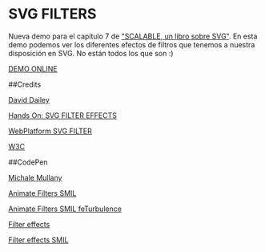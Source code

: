 SVG FILTERS
============


Nueva demo para el capítulo 7 de ["SCALABLE, un libro sobre SVG"](https://leanpub.com/scalable/). En esta demo podemos ver los diferentes efectos de filtros que tenemos a nuestra disposición en SVG. No están todos los que son :)

[DEMO ONLINE](http://jorgeatgu.github.io/svg-filters/)

##Credits

[David Dailey ](http://srufaculty.sru.edu/david.dailey/svg/#Filters)

[Hands On: SVG FILTER EFFECTS](http://ie.microsoft.com/testdrive/Graphics/hands-on-css3/hands-on_svg-filter-effects.htm)

[WebPlatform SVG FILTER](http://docs.webplatform.org/wiki/svg/tutorials/smarter_svg_filters)

[W3C](http://www.w3.org/TR/SVG/filters.html)

##CodePen

[Michale Mullany](http://codepen.io/mullany/)

[Animate Filters SMIL](http://codepen.io/jorgeatgu/pen/Ayevf)

[Animate Filters SMIL feTurbulence](http://codepen.io/jorgeatgu/pen/npsAq)

[Filter effects](http://codepen.io/jorgeatgu/pen/pJCqc)

[Filter effects SMIL](http://codepen.io/jorgeatgu/pen/jyibl)





